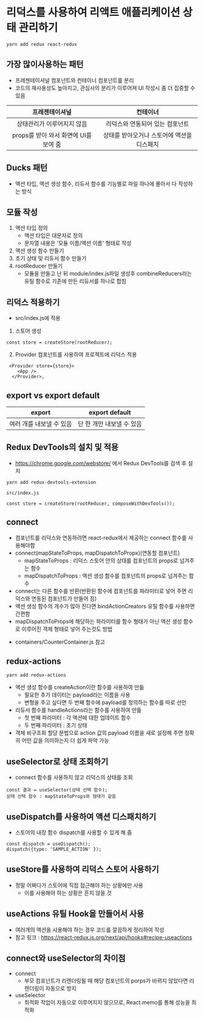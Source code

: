 # 리덕스를 사용하여 리액트 애플리케이션 상태 관리하기
```
yarn add redux react-redux
```

## 가장 많이사용하는 패턴
* 프레젠테이셔널 컴포넌트와 컨테이너 컴포넌트를 분리
* 코드의 재사용성도 높아지고, 관심사의 분리가 이루어져 UI 작성시 좀 더 집중할 수 있음

|프레젠테이셔널|컨테이너|
|:---:|:---:|
|상태관리가 이루어지지 않음|리덕스와 연동되어 있는 컴포넌트|
|props를 받아 와서 화면에 UI를 보여 줌|상태를 받아오거나 스토어에 액션을 디스패치|

## Ducks 패턴
* 액션 타입, 액션 생성 함수, 리듀서 함수를 기능별로 파일 하나에 몰아서 다 작성하는 방식

## 모듈 작성
1. 액션 타입 정의
    * 액션 타입은 대문자로 정의
    * 문자열 내용은 '모듈 이름/액션 이름' 형태로 작성
2. 액션 생성 함수 만들기
3. 초기 상태 및 리듀서 함수 만들기
4. rootReducer 만들기
    - 모듈을 만들고 난 뒤 module/index.js파일 생성후 combineReducers라는 유틸 함수로 기존에 만든 리듀서를 하나로 합침

## 리덕스 적용하기
* src/index.js에 적용
1. 스토어 생성
```
const store = createStore(rootReducer);
```
2. Provider 컴포넌트를 사용하여 프로젝트에 리덕스 적용
```
 <Provider store={store}>
    <App />
  </Provider>,
```

## export vs export default    
|export|export default|
|:---:|:---:|
|여러 개를 내보낼 수 있음|단 한 개만 내보낼 수 있음|

## Redux DevTools의 설치 및 적용
* https://chrome.google.com/webstore/ 에서 Redux DevTools를 검색 후 설치
```
yarn add redux-devtools-extension
```
```
src/index.js

const store = createStore(rootReducer, composeWithDevTools());
```

## connect
* 컴포넌트를 리덕스와 연동하려면 react-redux에서 제공하는 connect 함수를 사용해야함
* connect(mapStateToProps, mapDispatchToPropx)(연동할 컴포넌트)
    - mapStateToProps : 리덕스 스토어 안의 상태를 컴포넌트의 props로 넘겨주는 함수
    - mapDispatchToProps : 액션 생성 함수를 컴포넌트의 props로 넘겨주는 함수
* connect는 다른 함수를 반환(반환된 함수에 컴포넌트를 파라미터로 넣어 주면 리덕스와 연동된 컴포넌트가 만들어 짐)
* 액션 생성 함수의 개수가 많아 진다면 bindActionCreators 유틸 함수를 사용하면 간편함
* mapDispatchToProps에 해당하는 파라미터를 함수 형태가 아닌 액션 생성 함수로 이루어진 객체 형태로 넣어 주는것도 방법

- containers/CounterContainer.js 참고

## redux-actions
```
yarn add redux-actions
```
* 액션 생성 함수를 createAction이란 함수를 사용하여 만듦
    - 필요한 추가 데이터는 payload라는 이름을 사용
    - 변형을 주고 싶다면 두 번째 함수에 payload를 정의하는 함수를 따로 선언
* 리듀서 함수를 handleActions라는 함수를 사용하여 만듦
    - 첫 번째 파라미터 : 각 액션에 대한 업데이트 함수
    - 두 번째 파라미터 : 초기 상태
* 객체 비구조화 할당 문법으로 action 값의 payload 이름을 새로 설정해 주면 정확히 어떤 값을 의미하는지 더 쉽게 파악 가능

## useSelector로 상태 조회하기
* connect 함수를 사용하지 않고 리덕스의 상태를 조회
```
const 결과 = useSelector(상태 선택 함수);
상태 선택 함수 : mapStateToProps와 형태가 같음
```

## useDispatch를 사용하여 액션 디스패치하기
* 스토어의 내장 함수 dispatch를 사용할 수 있게 해 줌
```
const dispatch = useDispatch();
dispatch({type: 'SAMPLE_ACTION' });
```

## useStore를 사용하여 리덕스 스토어 사용하기
* 정말 어쩌다가 스토어에 직접 접근해야 하는 상황에만 사용
    - 이를 사용해야 하는 상황은 흔치 않을 것

## useActions 유틸 Hook을 만들어서 사용
* 여러개의 액션을 사용해야 하는 경우 코드를 깔끔하게 정리하여 작성
* 참고 링크 : https://react-redux.js.org/next/api/hooks#recipe-useactions

## connect와 useSelector의 차이점
* connect
    - 부모 컴포넌트가 리렌더링될 때 해당 컴포넌트의 porps가 바뀌지 않았다면 리렌더링이 자동으로 방지
* useSelector
    - 최적화 작업이 자동으로 이루어지지 않으므로, React.memo를 통해 성능을 최적화

